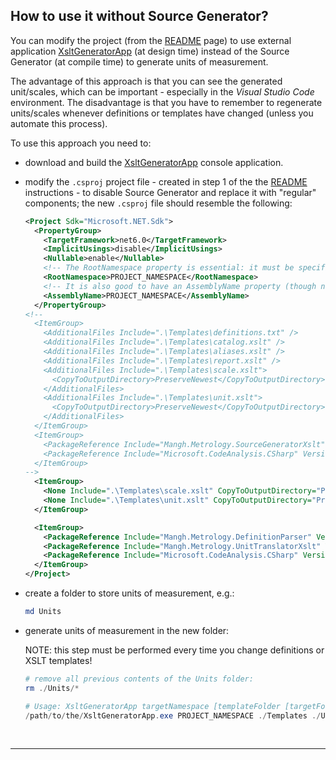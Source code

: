 ## How to use it without Source Generator?
You can modify the project (from the [README](README.md) page) to use external application [XsltGeneratorApp](https://github.com/mangh/Metrology/tree/main/Generator/Xslt/GeneratorApp) (at design time) instead of the Source Generator (at compile time) to generate units of measurement.

The advantage of this approach is that you can see the generated unit/scales, which can be important - especially in the _Visual Studio Code_ environment.
The disadvantage is that you have to remember to regenerate units/scales whenever definitions or templates have changed (unless you automate this process).

To use this approach you need to:
* download and build the [XsltGeneratorApp](https://github.com/mangh/Metrology/tree/main/Generator/Xslt/GeneratorApp) console application.
* modify the `.csproj` project file - created in step 1 of the the [README](README.md) instructions - to disable Source Generator and replace it with "regular" components; the new `.csproj` file should resemble the following:
    ```XML
    <Project Sdk="Microsoft.NET.Sdk">
      <PropertyGroup>
        <TargetFramework>net6.0</TargetFramework>
        <ImplicitUsings>disable</ImplicitUsings>
        <Nullable>enable</Nullable>
        <!-- The RootNamespace property is essential: it must be specified explicitly: -->
        <RootNamespace>PROJECT_NAMESPACE</RootNamespace>
        <!-- It is also good to have an AssemblyName property (though not necessary): -->
        <AssemblyName>PROJECT_NAMESPACE</AssemblyName>
      </PropertyGroup>
    <!--
      <ItemGroup>
        <AdditionalFiles Include=".\Templates\definitions.txt" />
        <AdditionalFiles Include=".\Templates\catalog.xslt" />
        <AdditionalFiles Include=".\Templates\aliases.xslt" />
        <AdditionalFiles Include=".\Templates\report.xslt" />
        <AdditionalFiles Include=".\Templates\scale.xslt">
          <CopyToOutputDirectory>PreserveNewest</CopyToOutputDirectory>
        </AdditionalFiles>
        <AdditionalFiles Include=".\Templates\unit.xslt">
          <CopyToOutputDirectory>PreserveNewest</CopyToOutputDirectory>
        </AdditionalFiles>
      </ItemGroup>
      <ItemGroup>
        <PackageReference Include="Mangh.Metrology.SourceGeneratorXslt" Version="1.0.4" />
        <PackageReference Include="Microsoft.CodeAnalysis.CSharp" Version="4.0.1" />
      </ItemGroup>
    -->
      <ItemGroup>
        <None Include=".\Templates\scale.xslt" CopyToOutputDirectory="PreserveNewest" />
        <None Include=".\Templates\unit.xslt" CopyToOutputDirectory="PreserveNewest" />
      </ItemGroup>

      <ItemGroup>
        <PackageReference Include="Mangh.Metrology.DefinitionParser" Version="1.0.3" />
        <PackageReference Include="Mangh.Metrology.UnitTranslatorXslt" Version="1.0.4" />
        <PackageReference Include="Microsoft.CodeAnalysis.CSharp" Version="4.0.1" />
      </ItemGroup>
    </Project>
    ```
* create a folder to store units of measurement, e.g.:
    ```Powershell
    md Units
    ```

* generate units of measurement in the new folder:

  NOTE: this step must be performed every time you change definitions or XSLT templates!
   
    ```Powershell
    # remove all previous contents of the Units folder:
    rm ./Units/*

    # Usage: XsltGeneratorApp targetNamespace [templateFolder [targetFolder]]
    /path/to/the/XsltGeneratorApp.exe PROJECT_NAMESPACE ./Templates ./Units
    ```

<br/>

----